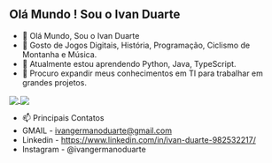 ## Olá Mundo ! Sou o Ivan Duarte

- 👋 Olá Mundo, Sou o Ivan Duarte
- 👀 Gosto de Jogos Digitais, História, Programação, Ciclismo de Montanha e Música.
- 🌱 Atualmente estou aprendendo Python, Java, TypeScript.
- 💞️ Procuro expandir meus conhecimentos em TI para trabalhar em grandes projetos.
  
<div>
  <a href="https://github.com/Ivan-Duarte">
      <img align="center"
           src="https://github-readme-stats.vercel.app/api?username=Ivan-Duarte&show_icons=true&theme=dark&include_all_commits=true&count_private=true&locale=pt-br&title_color=ffffff&bg_color=DEG,bf611b,a03329,5d2322,040404&text_color=ffffff&icon_color=ffea00&border_color=e89715&border_radius=10&ring_color=ffffff"/>
  </a>
  <a href="https://github.com/Ivan-Duarte">
      <img align="center"
           src ="https://github-readme-stats.vercel.app/api/top-langs/?username=Ivan-Duarte&theme=dark&layout=compact&langs_count=16&locale=pt-br&title_color=ffffff&bg_color=DEG,040404,0f3e50,0d7683,25b9f4&border_color=25b9f4&border_radius=7&text_color=ffffff"/>
  </a>
</div>

- 📫 Principais Contatos
- GMAIL - ivangermanoduarte@gmail.com
- Linkedin -  https://www.linkedin.com/in/ivan-duarte-982532217/
- Instagram - @ivangermanoduarte

<!---
Ivan-Duarte/Ivan-Duarte is a ✨ special ✨ repository because its `README.md` (this file) appears on your GitHub profile.
You can click the Preview link to take a look at your changes.
--->
